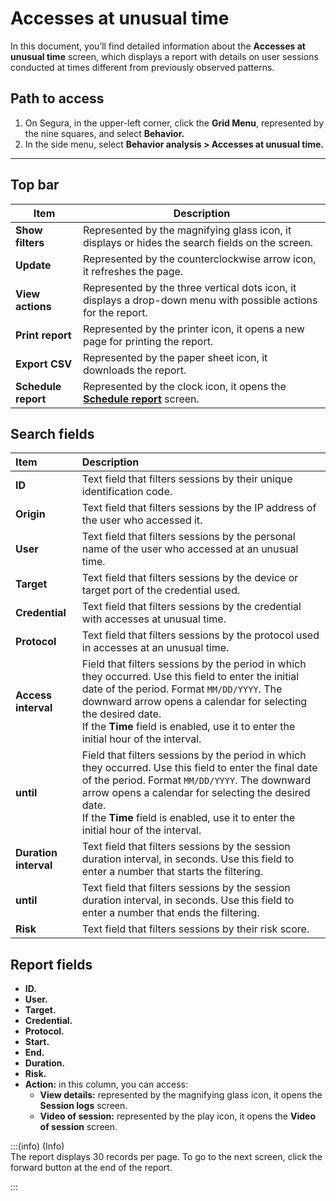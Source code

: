 # Accesses at unusual time

In this document, you’ll find detailed information about the **Accesses at unusual time** screen, which displays a report with details on user sessions conducted at times different from previously observed patterns.

## **Path to access**

1. On Segura, in the upper-left corner, click the **Grid Menu**, represented by the nine squares, and select **Behavior.**  
2. In the side menu, select **Behavior analysis > Accesses at unusual time.**

***

## **Top bar**

| Item | Description |
| ----- | ----- |
| **Show filters** | Represented by the magnifying glass icon, it displays or hides the search fields on the screen. |
| **Update** | Represented by the counterclockwise arrow icon, it refreshes the page. |
| **View actions** | Represented by the three vertical dots icon, it displays a drop-down menu with possible actions for the report. |
| **Print report** | Represented by the printer icon, it opens a new page for printing the report. |
| **Export CSV** | Represented by the paper sheet icon, it downloads the report. |
| **Schedule report** | Represented by the clock icon, it opens the [**Schedule report**](/v4/docs/general-information-how-to-issue-download-and-schedule-device-reports) screen. |

## **Search fields**

| Item | Description |
| :---- | :---- |
| **ID** | Text field that filters sessions by their unique identification code.  |
| **Origin** | Text field that filters sessions by the IP address of the user who accessed it.  |
| **User** | Text field that filters sessions by the personal name of the user who accessed at an unusual time.  |
| **Target** | Text field that filters sessions by the device or target port of the credential used. |
| **Credential** | Text field that filters sessions by the credential with accesses at unusual time. |
| **Protocol** | Text field that filters sessions by the protocol used in accesses at an unusual time.  |
| **Access interval** | Field that filters sessions by the period in which they occurred. Use this field to enter the initial date of the period. Format `MM/DD/YYYY`. The downward arrow opens a calendar for selecting the desired date. <br>If the **Time** field is enabled, use it to enter the initial hour of the interval.  |
| **until** | Field that filters sessions by the period in which they occurred. Use this field to enter the final date of the period. Format `MM/DD/YYYY`. The downward arrow opens a calendar for selecting the desired date. <br>If the **Time** field is enabled, use it to enter the initial hour of the interval.  |
| **Duration interval** | Text field that filters sessions by the session duration interval, in seconds. Use this field to enter a number that starts the filtering. |
| **until** | Text field that filters sessions by the session duration interval, in seconds. Use this field to enter a number that ends the filtering.  |
| **Risk** | Text field that filters sessions by their risk score.  |

## **Report fields**

* **ID.**  
* **User.**  
* **Target.**  
* **Credential.**  
* **Protocol.**  
* **Start.**  
* **End.**  
* **Duration.**  
* **Risk.**  
* **Action:**  in this column, you can access:  
  * **View details:** represented by the magnifying glass icon, it opens the **Session logs** screen.
  * **Video of session:** represented by the play icon, it opens the **Video of session** screen.
    

:::(info) (Info)  
The report displays 30 records per page. To go to the next screen, click the forward button at the end of the report.

:::